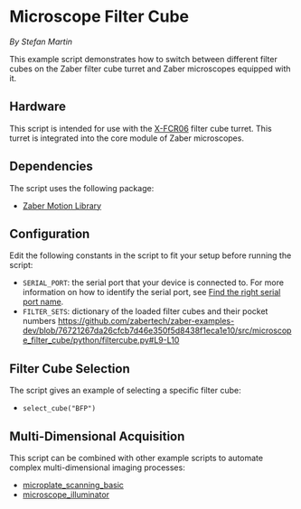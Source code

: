 # Microscope Filter Cube

*By Stefan Martin*

This example script demonstrates how to switch between different filter cubes on the Zaber filter cube turret and Zaber microscopes equipped with it.

## Hardware
This script is intended for use with the [X-FCR06](https://www.zaber.com/products/microscopes/X-FCR) filter cube turret. This turret is integrated into the core module of Zaber microscopes.

## Dependencies
The script uses the following package:
- [Zaber Motion Library](https://software.zaber.com/motion-library/docs/tutorials/install/py)

## Configuration
Edit the following constants in the script to fit your setup before running the script:
- `SERIAL_PORT`: the serial port that your device is connected to.
For more information on how to identify the serial port,
see [Find the right serial port name](https://software.zaber.com/motion-library/docs/guides/find_right_port).
- `FILTER_SETS`: dictionary of the loaded filter cubes and their pocket numbers
https://github.com/zabertech/zaber-examples-dev/blob/76721267da26cfcb7d46e350f5d8438f1eca1e10/src/microscope_filter_cube/python/filtercube.py#L9-L10

## Filter Cube Selection
The script gives an example of selecting a specific filter cube:
- `select_cube("BFP")`

## Multi-Dimensional Acquisition
This script can be combined with other example scripts to automate complex multi-dimensional imaging processes:
- [microplate_scanning_basic](../microplate_scanning_basic)
- [microscope_illuminator](../microscope_illuminator)
